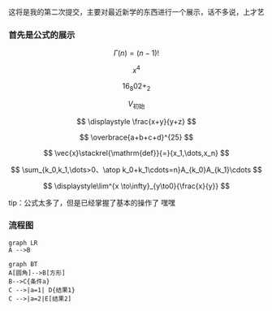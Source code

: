 这将是我的第二次提交，主要对最近新学的东西进行一个展示，话不多说，上才艺

 ###  首先是公式的展示

$$
\Gamma(n)=(n-1)!
$$

$$
x^4
$$

$$
{16}_{8}0{2+}_{2}
$$

$$
V_{\mbox{初始}}
$$

$$
\displaystyle \frac{x+y}{y+z}
$$

$$
\overbrace{a+b+c+d}^{25}
$$

$$
\vec{x}\stackrel{\mathrm{def}}{=}{x_1,\dots,x_n}
$$

$$
\sum_{k_0,k_1,\dots>0、\atop k_0+k_1\cdots=n}A_{k_0}A_{k_1}\cdots
$$

$$
\displaystyle\lim^{x \to\infty}_{y\to0}{\frac{x}{y}}
$$

tip：公式太多了，但是已经掌握了基本的操作了 嘿嘿

 ###  流程图

``` mermaid
graph LR
A -->B
```

``` mermaid
graph BT
A[圆角]-->B[方形]
B-->C{条件a}
C -->|a=1| D{结果1}
C -->|a=2|E[结果2]
```

 ### 








